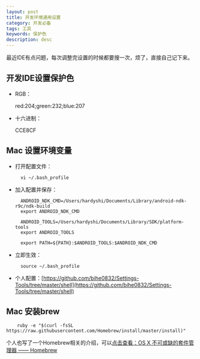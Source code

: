 ```yaml
---
layout: post
title: 开发环境通用设置
category: 开发必备
tags: 工具
keywords: 保护色
description: desc
---
```


最近IDE有点问题，每次调整完设置的时候都要搜一次，烦了，直接自己记下来。

## 开发IDE设置保护色


- RGB：
	
	red:204;green:232;blue:207

- 十六进制：
	
	CCE8CF
	
## Mac 设置环境变量

- 打开配置文件：
		
		vi ~/.bash_profile
		
- 加入配置并保存：
	
		ANDROID_NDK_CMD=/Users/hardyshi/Documents/Library/android-ndk-r9c/ndk-build
		export ANDROID_NDK_CMD

		ANDROID_TOOLS=/Users/hardyshi/Documents/Library/SDK/platform-tools
		export ANDROID_TOOLS

		export PATH=${PATH}:$ANDROID_TOOLS:$ANDROID_NDK_CMD

- 立即生效：

		source ~/.bash_profile

- 个人配置：[https://github.com/bihe0832/Settings-Tools/tree/master/shell](https://github.com/bihe0832/Settings-Tools/tree/master/shell)

## Mac 安装brew

		ruby -e "$(curl -fsSL https://raw.githubusercontent.com/Homebrew/install/master/install)"

个人也写了一个Homebrew相关的介绍，可以[点击查看：OS X 不可或缺的套件管理器 —— Homebrew](http://blog.bihe0832.com/Homebrew.html)
